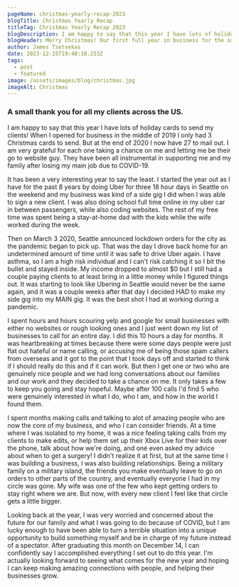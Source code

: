 ```yaml
---
pageName: christmas-yearly-recap-2023
blogTitle: Christmas Yearly Recap
titleTag: Christmas Yearly Recap 2023
blogDescription: I am happy to say that this year I have lots of holiday cards to send my clients! When I opened for business in the middle of 2019 I only had 3 Christmas cards to send. But at the end of 2020 I now have 27 to mail out...
blogHeader: Merry Christmas! Our first full year in business for the small business.
author: James Tsetsekas
date: 2023-12-25T19:40:18.253Z
tags:
  - post
  - featured
image: /assets/images/blog/christmas.jpg
imageAlt: Christmas
---
```

<h3 class="blog-h3">A small thank you for all my clients across the US.</h3>
<p>
    I am happy to say that this year I have lots of holiday cards to send my clients! When I opened for business in the middle of 2019 I only had 3 Christmas cards to send. But at the end of 2020 I now have 27 to mail out.  I am very grateful for each one taking a chance on me and letting me be their go to website guy.  They have been all instrumental in supporting me and my family after losing my main job due to COVID-19.
</p>
<p>
    It has been a very interesting year to say the least. I started the year out as I have for the past 8 years by doing Uber for three 18 hour days in Seattle on the weekend and my business was kind of a side gig I did when I was able to sign a new client. I was also doing school full time online in my uber car in between passengers, while also coding websites. The rest of my free time was spent being a stay-at-home dad with the kids while the wife worked during the week. 
</p>
<p>
    Then on March 3 2020, Seattle announced lockdown orders for the city as the pandemic began to pick up.  That was the day I drove back home for an undetermined amount of time until it was safe to drive Uber again.  I have asthma, so I am a high risk individual and I can't risk catching it so I bit the bullet and stayed inside. My income dropped to almost $0 but I still had a couple paying clients to at least bring in a little money while I figured things out.  It was starting to look like Ubering in Seattle would never be the same again, and it was a couple weeks after that day I decided HAD to make my side gig into my MAIN gig. It was the best shot I had at working during a pandemic.  
</p>
<p>
    I spent hours and hours scouring yelp and google for small businesses with either no websites or rough looking ones and I just went down my list of businesses to call for an entire day.  I did this 10 hours a day for months.  It was heartbreaking at times because there were some days people were just flat out hateful or name calling, or accusing me of being those spam callers from overseas and it got to the point that I took days off and started to think if I should really do this and if it can work.  But then I get one or two who are genuinely nice people and we had long conversations about our families and our work and they decided to take a chance on me.  It only takes a few to keep you going and stay hopeful.  Maybe after 100 calls I'd find 5 who were genuinely interested in what I do, who I am, and how in the world I found them.  
</p>
<p>
    I spent months making calls and talking to alot of amazing people who are now the core of my business, and who I can consider friends.  At a time where I was isolated to my home, it was a nice feeling taking calls from my clients to make edits, or help them set up their Xbox Live for their kids over the phone, talk about how we're doing, and one even asked my advice about when to get a surgery! I didn't realize it at first, but at the same time I was building a business, I was also building relationships. Being a military family on a military island, the friends you make eventually leave to go on orders to other parts of the country, and eventually everyone I had in my circle was gone.  My wife was one of the few who kept getting orders to stay right where we are.  But now, with every new client I feel like that circle gets a little bigger.  
</p>
<p>
    Looking back at the year, I was very worried and concerned about the future for our family and what I was going to do because of COVID, but I am lucky enough to have been able to turn a terrible situation into a unique opportunity to build something myself and be in charge of my future instead of a spectator.  After graduating this month on December 14, I can confidently say I accomplished everything I set out to do this year. I'm actually looking forward to seeing what comes for the new year and hoping I can keep making amazing connections with people, and helping their businesses grow.
</p>